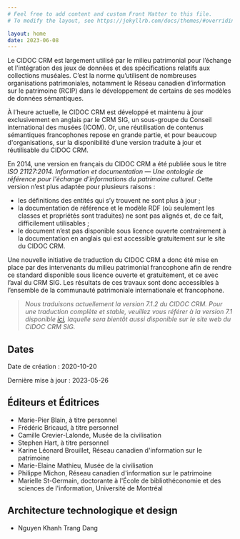 ```yaml
---
# Feel free to add content and custom Front Matter to this file.
# To modify the layout, see https://jekyllrb.com/docs/themes/#overriding-theme-defaults

layout: home
date: 2023-06-08
---
```


Le CIDOC CRM est largement utilisé par le milieu patrimonial pour l’échange et l'intégration des jeux de données et des spécifications relatifs aux collections muséales. C’est la norme qu’utilisent de nombreuses organisations patrimoniales, notamment le Réseau canadien d’information sur le patrimoine (RCIP) dans le développement de certains de ses modèles de données sémantiques. 

À l’heure actuelle, le CIDOC CRM est développé et maintenu à jour exclusivement en anglais par le CRM SIG, un sous-groupe du Conseil international des musées (ICOM). Or, une réutilisation de contenus sémantiques francophones repose en grande partie, et pour beaucoup d'organisations, sur la disponibilité d’une version traduite à jour et réutilisable du CIDOC CRM.

En 2014, une version en français du CIDOC CRM a été publiée sous le titre *ISO 21127:2014. Information et documentation — Une ontologie de référence pour l'échange d'informations du patrimoine culturel*. Cette version n’est plus adaptée pour plusieurs raisons : 

* les définitions des entités qui s’y trouvent ne sont plus à jour ; 
* la documentation de référence et le modèle RDF (où seulement les classes et propriétés sont traduites) ne sont pas alignés et, de ce fait, difficilement utilisables ;	
* le document n’est pas disponible sous licence ouverte contrairement à la documentation en anglais qui est accessible gratuitement sur le site du CIDOC CRM.

Une nouvelle initiative de traduction du CIDOC CRM a donc été mise en place par des intervenants du milieu patrimonial francophone afin de rendre ce standard disponible sous licence ouverte et gratuitement, et ce avec l’aval du CRM SIG. Les résultats de ces travaux sont donc accessibles à l’ensemble de la communauté patrimoniale internationale et francophone.

> *Nous traduisons actuellement la version 7.1.2 du CIDOC CRM. Pour une traduction complète et stable, veuillez vous référer à la version 7.1 disponible [ici](https://cidoc-crm-fr.info/v7.1/information/introduction), laquelle sera bientôt aussi disponible sur le site web du CIDOC CRM SIG.*


## Dates

Date de création : 2020-10-20

Dernière mise à jour : 2023-05-26

## Éditeurs et Éditrices 

* Marie-Pier Blain, à titre personnel
* Frédéric Bricaud, à titre personnel
* Camille Crevier-Lalonde, Musée de la civilisation
* Stephen Hart, à titre personnel
* Karine Léonard Brouillet, Réseau canadien d'information sur le patrimoine
* Marie-Elaine Mathieu, Musée de la civilisation
* Philippe Michon, Réseau canadien d'information sur le patrimoine
* Marielle St-Germain, doctorante à l'École de bibliothéconomie et des sciences de l'information, Université de Montréal

## Architecture technologique et design

* Nguyen Khanh Trang Dang
